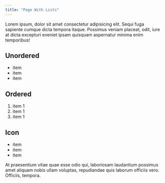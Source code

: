 ```yaml
---
title: "Page With Lists"
---
```


Lorem ipsum, dolor sit amet consectetur adipisicing elit. Sequi fuga sapiente cumque dicta tempora itaque. Possimus veniam placeat, odit, iure at dicta excepturi eveniet ipsam quisquam aspernatur minima enim temporibus!

## Unordered

* item
* item
* item

## Ordered

1. item 1
1. item 1
1. item 1

## Icon

* item
* item
* item

At praesentium vitae quae esse odio qui, laboriosam laudantium possimus amet aliquam nobis ullam voluptas, repudiandae quis laborum officiis vero. Officiis, tempora.
